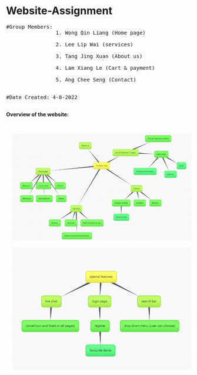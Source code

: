 # Website-Assignment

<pre>
#Group Members:
                1. Wong Qin Liang (Home page)<br/>
                2. Lee Lip Wai (services)<br/>
                3. Tang Jing Xuan (About us)<br/>
                4. Lam Xiang Le (Cart & payment)<br/>
                5. Ang Chee Seng (Contact)<br/>
    
#Date Created: 4-8-2022    
      
</pre>      


**Overview of the website:**

<pre>
<p align="center">
  <img src="images/planning/main.png"  width=933px title="hover text"><br/>
  <img src="images/planning/special_features.png" width=933px alt="accessibility text">
</p>
</pre>

